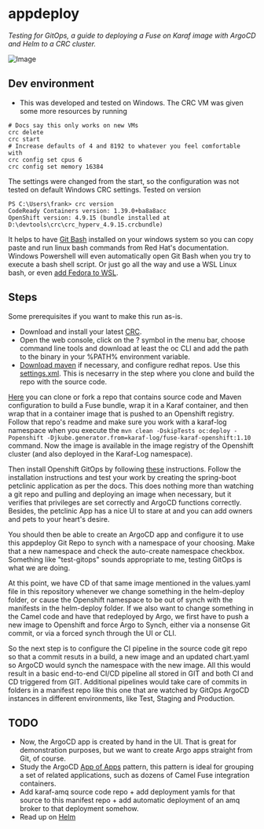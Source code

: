 # appdeploy

_Testing for GitOps, a guide to deploying a Fuse on Karaf image with ArgoCD and Helm to a CRC cluster._

![Image](https://miro.medium.com/max/2400/1*9q37KuHZFWC7XOZRSQpJ6Q.png)

## Dev environment
- This was developed and tested on Windows. The CRC VM was given some more resources by running
```console
# Docs say this only works on new VMs
crc delete
crc start
# Increase defaults of 4 and 8192 to whatever you feel comfortable with
crc config set cpus 6 
crc config set memory 16384
```
The settings were changed from the start, so the configuration was not tested on default Windows CRC settings.
Tested on version
```console
PS C:\Users\frank> crc version
CodeReady Containers version: 1.39.0+ba8a8acc
OpenShift version: 4.9.15 (bundle installed at D:\devtools\crc\crc_hyperv_4.9.15.crcbundle)
```
It helps to have [Git Bash](https://git-scm.com/download/win) installed on your windows system so you can copy paste and run linux bash commands from Red Hat's documentation. Windows Powershell will even automatically open Git Bash when you try to execute a bash shell script.
Or just go all the way and use a WSL Linux bash, or even [add Fedora to WSL](https://dev.to/bowmanjd/install-fedora-on-windows-subsystem-for-linux-wsl-4b26).


## Steps
Some prerequisites if you want to make this run as-is. 
- Download and install your latest [CRC](https://console.redhat.com/openshift/create/local).
- Open the web console, click on the ? symbol in the menu bar, choose command line tools and download at least the oc CLI and add the path to the binary in your %PATH% environment variable.
- [Download maven](https://maven.apache.org/download.cgi) if necessary, and configure redhat repos. Use this [settings.xml](https://github.com/frankvanhof/fuse710-karaf-camel-log/blob/9c28dd157a1ee80a3af59437a22c9d71602841f1/configuration/settings.xml). This is necesarry in the step where you clone and build the repo with the source code.

[Here](https://github.com/frankvanhof/fuse710-karaf-camel-log) you can clone or fork a repo that contains source code and Maven configuration to build a Fuse bundle, wrap it in a Karaf container, and then wrap that in a container image that is pushed to an Openshift registry. Follow that repo's readme and make sure you work with a karaf-log namespace when you execute the `mvn clean -DskipTests oc:deploy -Popenshift -Djkube.generator.from=karaf-log/fuse-karaf-openshift:1.10` command. Now the image is available in the image registry of the Openshift cluster (and also deployed in the Karaf-Log namespace).

Then install Openshift GitOps by following [these](https://docs.openshift.com/container-platform/4.9/cicd/gitops/installing-openshift-gitops.html) instructions. Follow the installation instructions and test your work by creating the spring-boot petclinic application as per the docs. This does nothing more than watching a git repo and pulling and deploying an image when necessary, but it verifies that privileges are set correctly and ArgoCD functions correctly. Besides, the petclinic App has a nice UI to stare at and you can add owners and pets to your heart's desire. 

You should then be able to create an ArgoCD app and configure it to use this appdeploy Git Repo to synch with a namespace of your choosing. Make that a new namespace and check the auto-create namespace checkbox. Something like "test-gitops" sounds appropriate to me, testing GitOps is what we are doing. 

At this point, we have CD of that same image mentioned in the values.yaml file in this repository whenever we change something in the helm-deploy folder, or cause the Openshift namespace to be out of synch with the manifests in the helm-deploy folder. If we also want to change something in the Camel code and have that redeployed by Argo, we first have to push a new image to Openshift and force Argo to Synch, either via a nonsense Git commit, or via a forced synch through the UI or CLI. 

So the next step is to configure the CI pipeline in the source code git repo so that a commit resuts in a build, a new image and an updated chart.yaml so ArgoCD would synch the namespace with the new image. All this would result in a basic end-to-end CI/CD pipeline all stored in GIT and both CI and CD triggered from GIT. Additional pipelines would take care of commits in folders in a manifest repo like this one that are watched by GitOps ArgoCD instances in different environments, like Test, Staging and Production.

## TODO
- Now, the ArgoCD app is created by hand in the UI. That is great for demonstration purposes, but we want to create Argo apps straight from Git, of course.
- Study the ArgoCD [App of Apps](https://argo-cd.readthedocs.io/en/stable/operator-manual/cluster-bootstrapping/) pattern, this pattern is ideal for grouping a set of related applications, such as dozens of Camel Fuse integration containers.
- Add karaf-amq source code repo + add deployment yamls for that source to this manifest repo + add automatic deployment of an amq broker to that deployment somehow.
- Read up on [Helm](https://helm.sh/docs)
